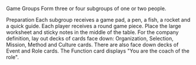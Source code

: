 Game Groups
Form three or four subgroups of one or two people.

Preparation
Each subgroup receives a game pad, a pen, a fish, a rocket and a quick guide. Each player receives a round game piece.
Place the large worksheet and sticky notes in the middle of the table. For the company definition, lay out decks of cards face down: Organization, Selection, Mission, Method and Culture cards. There are also face down decks of Event and Role cards. The Function card displays "You are the coach of the role".
